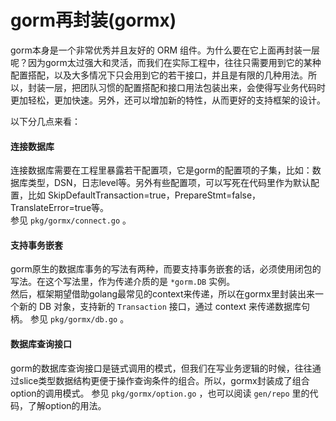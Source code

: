 # gorm再封装(gormx)

gorm本身是一个非常优秀并且友好的 ORM 组件。为什么要在它上面再封装一层呢？因为gorm太过强大和灵活，而我们在实际工程中，往往只需要用到它的某种配置搭配，以及大多情况下只会用到它的若干接口，并且是有限的几种用法。所以，封装一层，把团队习惯的配置搭配和接口用法包装出来，会使得写业务代码时更加轻松，更加快速。另外，还可以增加新的特性，从而更好的支持框架的设计。

以下分几点来看：

#### 连接数据库

连接数据库需要在工程里暴露若干配置项，它是gorm的配置项的子集，比如：数据库类型，DSN，日志level等。另外有些配置项，可以写死在代码里作为默认配置，比如 SkipDefaultTransaction=true，PrepareStmt=false，TranslateError=true等。\
参见 `pkg/gormx/connect.go` 。

#### 支持事务嵌套

gorm原生的数据库事务的写法有两种，而要支持事务嵌套的话，必须使用闭包的写法。在这个写法里，作为传递介质的是 `*gorm.DB` 实例。\
然后，框架期望借助golang最常见的context来传递，所以在gormx里封装出来一个新的 DB 对象，支持新的 `Transaction` 接口，通过 context 来传递数据库句柄。 参见 `pkg/gormx/db.go` 。

#### 数据库查询接口

gorm的数据库查询接口是链式调用的模式，但我们在写业务逻辑的时候，往往通过slice类型数据结构更便于操作查询条件的组合。所以，gormx封装成了组合option的调用模式。 参见 `pkg/gormx/option.go` ，也可以阅读 `gen/repo` 里的代码，了解option的用法。

